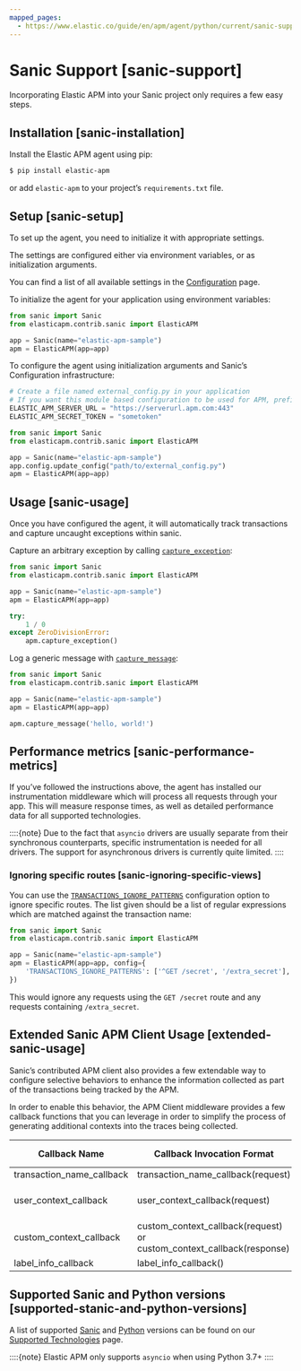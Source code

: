 ```yaml
---
mapped_pages:
  - https://www.elastic.co/guide/en/apm/agent/python/current/sanic-support.html
---
```


# Sanic Support [sanic-support]

Incorporating Elastic APM into your Sanic project only requires a few easy steps.


## Installation [sanic-installation]

Install the Elastic APM agent using pip:

```bash
$ pip install elastic-apm
```

or add `elastic-apm` to your project’s `requirements.txt` file.


## Setup [sanic-setup]

To set up the agent, you need to initialize it with appropriate settings.

The settings are configured either via environment variables, or as initialization arguments.

You can find a list of all available settings in the [Configuration](/reference/configuration.md) page.

To initialize the agent for your application using environment variables:

```python
from sanic import Sanic
from elasticapm.contrib.sanic import ElasticAPM

app = Sanic(name="elastic-apm-sample")
apm = ElasticAPM(app=app)
```

To configure the agent using initialization arguments and Sanic’s Configuration infrastructure:

```python
# Create a file named external_config.py in your application
# If you want this module based configuration to be used for APM, prefix them with ELASTIC_APM_
ELASTIC_APM_SERVER_URL = "https://serverurl.apm.com:443"
ELASTIC_APM_SECRET_TOKEN = "sometoken"
```

```python
from sanic import Sanic
from elasticapm.contrib.sanic import ElasticAPM

app = Sanic(name="elastic-apm-sample")
app.config.update_config("path/to/external_config.py")
apm = ElasticAPM(app=app)
```


## Usage [sanic-usage]

Once you have configured the agent, it will automatically track transactions and capture uncaught exceptions within sanic.

Capture an arbitrary exception by calling [`capture_exception`](/reference/api-reference.md#client-api-capture-exception):

```python
from sanic import Sanic
from elasticapm.contrib.sanic import ElasticAPM

app = Sanic(name="elastic-apm-sample")
apm = ElasticAPM(app=app)

try:
    1 / 0
except ZeroDivisionError:
    apm.capture_exception()
```

Log a generic message with [`capture_message`](/reference/api-reference.md#client-api-capture-message):

```python
from sanic import Sanic
from elasticapm.contrib.sanic import ElasticAPM

app = Sanic(name="elastic-apm-sample")
apm = ElasticAPM(app=app)

apm.capture_message('hello, world!')
```


## Performance metrics [sanic-performance-metrics]

If you’ve followed the instructions above, the agent has installed our instrumentation middleware which will process all requests through your app. This will measure response times, as well as detailed performance data for all supported technologies.

::::{note}
Due to the fact that `asyncio` drivers are usually separate from their synchronous counterparts, specific instrumentation is needed for all drivers. The support for asynchronous drivers is currently quite limited.
::::



### Ignoring specific routes [sanic-ignoring-specific-views]

You can use the [`TRANSACTIONS_IGNORE_PATTERNS`](/reference/configuration.md#config-transactions-ignore-patterns) configuration option to ignore specific routes. The list given should be a list of regular expressions which are matched against the transaction name:

```python
from sanic import Sanic
from elasticapm.contrib.sanic import ElasticAPM

app = Sanic(name="elastic-apm-sample")
apm = ElasticAPM(app=app, config={
    'TRANSACTIONS_IGNORE_PATTERNS': ['^GET /secret', '/extra_secret'],
})
```

This would ignore any requests using the `GET /secret` route and any requests containing `/extra_secret`.


## Extended Sanic APM Client Usage [extended-sanic-usage]

Sanic’s contributed APM client also provides a few extendable way to configure selective behaviors to enhance the information collected as part of the transactions being tracked by the APM.

In order to enable this behavior, the APM Client middleware provides a few callback functions that you can leverage in order to simplify the process of generating additional contexts into the traces being collected.

| Callback Name | Callback Invocation Format | Expected Return Format | Is Async |
| --- | --- | --- | --- |
| transaction_name_callback | transaction_name_callback(request) | string | false |
| user_context_callback | user_context_callback(request) | (username_string, user_email_string, userid_string) | true |
| custom_context_callback | custom_context_callback(request) or custom_context_callback(response) | dict(str=str) | true |
| label_info_callback | label_info_callback() | dict(str=str) | true |


## Supported Sanic and Python versions [supported-stanic-and-python-versions]

A list of supported [Sanic](/reference/supported-technologies.md#supported-sanic) and [Python](/reference/supported-technologies.md#supported-python) versions can be found on our [Supported Technologies](/reference/supported-technologies.md) page.

::::{note}
Elastic APM only supports `asyncio` when using Python 3.7+
::::


